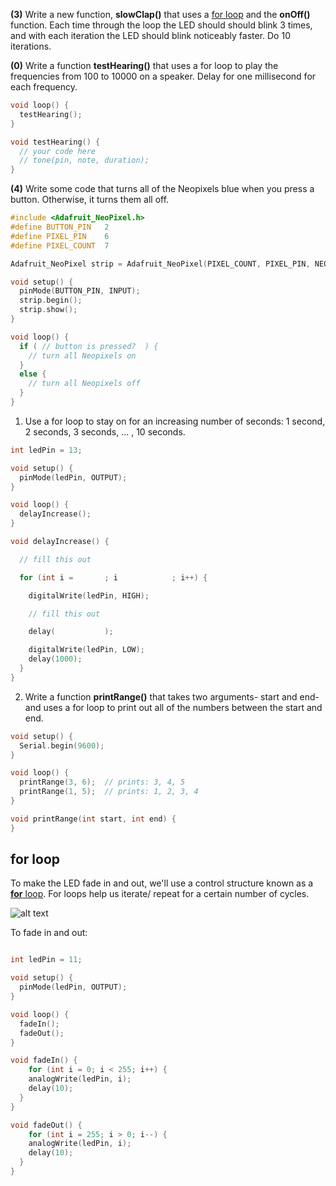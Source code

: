 **(3)** Write a new function, **slowClap()** that uses a [for loop](https://www.arduino.cc/en/Reference/For) and the **onOff()** function. Each time through the loop the LED should should blink 3 times, and with each iteration the LED should blink noticeably faster. Do 10 iterations.

**(0)** Write a function **testHearing()** that uses a for loop to play the frequencies from 100 to 10000 on a speaker. Delay for one millisecond for each frequency.

```c++
void loop() {
  testHearing();
}

void testHearing() {
  // your code here
  // tone(pin, note, duration);
}
```

**(4)** Write some code that turns all of the Neopixels blue when you press a button. Otherwise, it turns them all off.

```c++
#include <Adafruit_NeoPixel.h>
#define BUTTON_PIN   2    
#define PIXEL_PIN    6   
#define PIXEL_COUNT  7

Adafruit_NeoPixel strip = Adafruit_NeoPixel(PIXEL_COUNT, PIXEL_PIN, NEO_GRB + NEO_KHZ800);

void setup() {
  pinMode(BUTTON_PIN, INPUT);
  strip.begin();
  strip.show();
}

void loop() {
  if ( // button is pressed?  ) {
    // turn all Neopixels on
  }
  else {
    // turn all Neopixels off
  }
}

```

1) Use a for loop to stay on for an increasing number of seconds: 1 second, 2 seconds, 3 seconds, ... , 10 seconds.


```c++
int ledPin = 13;

void setup() {
  pinMode(ledPin, OUTPUT);
}

void loop() {
  delayIncrease();
}

void delayIncrease() {

  // fill this out

  for (int i =       ; i            ; i++) {

    digitalWrite(ledPin, HIGH);

    // fill this out

    delay(           );

    digitalWrite(ledPin, LOW);
    delay(1000);
  }
}
```

2) Write a function **printRange()** that takes two arguments- start and end- and uses a for loop to print out all of the numbers between the start and end.

```c++
void setup() {
  Serial.begin(9600);
}

void loop() {
  printRange(3, 6);  // prints: 3, 4, 5
  printRange(1, 5);  // prints: 1, 2, 3, 4
}

void printRange(int start, int end) {
}
```

## for loop
To make the LED fade in and out, we'll use a control structure known as a [**for** loop](https://www.arduino.cc/en/Reference/For). For loops help us iterate/ repeat for a certain number of cycles.

![alt text](https://www.arduino.cc/en/uploads/Reference/ForLoopIllustrated.png)


To fade in and out:

```c++

int ledPin = 11;

void setup() {
  pinMode(ledPin, OUTPUT);
}

void loop() {
  fadeIn();
  fadeOut();
}

void fadeIn() {
    for (int i = 0; i < 255; i++) {
    analogWrite(ledPin, i);
    delay(10);
  }
}

void fadeOut() {
    for (int i = 255; i > 0; i--) {
    analogWrite(ledPin, i);
    delay(10);
  }
}
```
